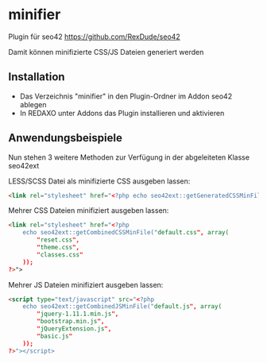 minifier
========
Plugin für seo42 https://github.com/RexDude/seo42

Damit können minifizierte CSS/JS Dateien generiert werden

Installation
------------
* Das Verzeichnis "minifier" in den Plugin-Ordner im Addon seo42 ablegen
* In REDAXO unter Addons das Plugin installieren und aktivieren

Anwendungsbeispiele
-------------------
Nun stehen 3 weitere Methoden zur Verfügung in der abgeleiteten Klasse seo42ext

LESS/SCSS Datei als minifizierte CSS ausgeben lassen:
```html
<link rel="stylesheet" href="<?php echo seo42ext::getGeneratedCSSMinFile("theme.less"); ?>">
```

Mehrer CSS Dateien minifiziert ausgeben lassen:
```html
<link rel="stylesheet" href="<?php
    echo seo42ext::getCombinedCSSMinFile("default.css", array(
        "reset.css",
        "theme.css",
        "classes.css"
    ));
?>">
```

Mehrer JS Dateien minifiziert ausgeben lassen:
```html
<script type="text/javascript" src="<?php
    echo seo42ext::getCombinedJSMinFile("default.js", array(
        "jquery-1.11.1.min.js",
        "bootstrap.min.js",
        "jQueryExtension.js",
        "basic.js"
    ));
?>"></script>
```
